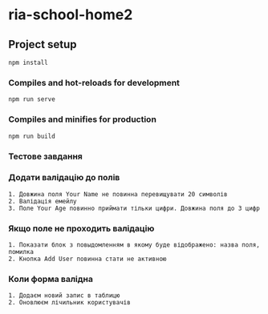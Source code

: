 # ria-school-home2

## Project setup
```
npm install
```

### Compiles and hot-reloads for development
```
npm run serve
```

### Compiles and minifies for production
```
npm run build
```

### Тестове завдання
### Додати валідацію до полів
```
1. Довжина поля Your Name не повинна перевищувати 20 символів
2. Валідація емейлу
3. Поле Your Age повинно приймати тільки цифри. Довжина поля до 3 цифр
```

### Якщо поле не проходить валідацію
```
1. Показати блок з повыдомленням в якому буде відображено: назва поля, помилка
2. Кнопка Add User повинна стати не активною
```

### Коли форма валідна
```
1. Додаєм новий запис в таблицю
2. Оновлюєм лічильник користувачів
```
